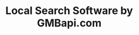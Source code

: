 ---
title: "Local Search Software by GMBapi.com"
url: /paris/local-search-software-by-gmbapi-com/
shop: Computer
---